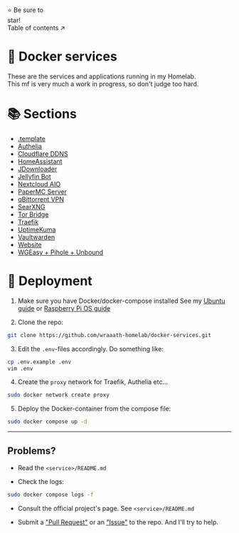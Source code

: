 ⭐ Be sure to star!                                                                   Table of contents ↗️

# 🐳 Docker services
These are the services and applications running in my Homelab. \
This mf is very much a work in progress, so don't judge too hard.

# 📚 Sections
* [.template](.template/)
* [Authelia](authelia/)
* [Cloudflare DDNS](cloudflare-ddns/)
* [HomeAssistant](homeassistant/)
* [JDownloader](jdownloader/)
* [Jellyfin Bot](jellyfin-bot/)
* [Nextcloud AIO](nextcloud-aio/)
* [PaperMC Server](papermc-server/)
* [qBittorrent VPN](qbittorrent-vpn/)
* [SearXNG](searxng/)
* [Tor Bridge](tor-bridge/)
* [Traefik](traefik/)
* [UptimeKuma](uptimekuma/)
* [Vaultwarden](vaultwarden/)
* [Website](website/)
* [WGEasy + Pihole + Unbound](wgeasy-pihole-unbound/)

# 🚀 Deployment
1. Make sure you have Docker/docker-compose installed
See my [Ubuntu guide](https://github.com/wraaath-homelab/docker-services/wiki/Docker#ubuntu-install-compose-v2) or [Raspberry Pi OS guide](https://github.com/wraaath-homelab/docker-services/wiki/Docker#raspberry-pi-os-install-compose-v2)

2. Clone the repo:
```bash
git clone https://github.com/wraaath-homelab/docker-services.git
```

3. Edit the `.env`-files accordingly. Do something like:
```bash
cp .env.example .env
vim .env
```

4. Create the `proxy` network for Traefik, Authelia etc...
```bash
sudo docker network create proxy
```

5. Deploy the Docker-container from the compose file:
```bash
sudo docker compose up -d
```

---

## Problems?
* Read the `<service>/README.md`

* Check the logs:
```bash
sudo docker compose logs -f
```

* Consult the official project's page. See `<service>/README.md`

* Submit a ["Pull Request"](https://github.com/wraaath-homelab/docker-services/pulls) or an ["Issue"](https://github.com/wraaath-homelab/docker-services/issues) to the repo. And I'll try to help.
